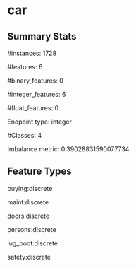 # car

## Summary Stats

#instances: 1728

#features: 6

  #binary_features: 0

  #integer_features: 6

  #float_features: 0

Endpoint type: integer

#Classes: 4

Imbalance metric: 0.39028831590077734

## Feature Types

 buying:discrete

maint:discrete

doors:discrete

persons:discrete

lug_boot:discrete

safety:discrete

